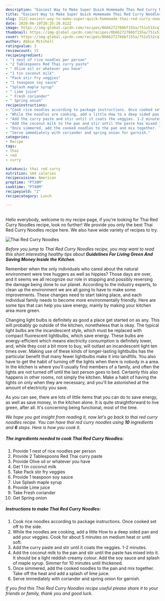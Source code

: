 ```yaml
---
description: "Easiest Way to Make Super Quick Homemade Thai Red Curry Noodles"
title: "Easiest Way to Make Super Quick Homemade Thai Red Curry Noodles"
slug: 2122-easiest-way-to-make-super-quick-homemade-thai-red-curry-noodles
date: 2020-06-10T20:35:28.812Z
image: https://img-global.cpcdn.com/recipes/0b66272766bf155a/751x532cq70/thai-red-curry-noodles-recipe-main-photo.jpg
thumbnail: https://img-global.cpcdn.com/recipes/0b66272766bf155a/751x532cq70/thai-red-curry-noodles-recipe-main-photo.jpg
cover: https://img-global.cpcdn.com/recipes/0b66272766bf155a/751x532cq70/thai-red-curry-noodles-recipe-main-photo.jpg
author: Abbie Mitchell
ratingvalue: 3
reviewcount: 15
recipeingredient:
- "1 nest of rice noodles per person"
- "2 Tablespoons Red Thai curry paste"
- " Olive oil or whatever you have"
- "1 tin coconut milk"
- "Pack stir fry veggies"
- "1 teaspoon soy sauce"
- "Splash maple syrup"
- " Lime juice"
- " Fresh coriander"
- " Spring onion"
recipeinstructions:
- "Cook rice noodles according to package instructions. Once cooked set off to the side."
- "While the noodles are cooking, add a little How to a deep sided pan and add your veggies. Cook for about 5 minutes on medium heat or until soft."
- "Add the curry paste and stir until it coats the veggies. 1-2 minutes."
- "Add the coconut milk to the pan and stir until the paste has mixed into it. It should be a light reddish creamy colour. Add the soy sauce and splash of maple syrup. Simmer for 10 minutes until thickened."
- "Once simmered, add the cooked noodles to the pan and mix together. Take off the heat and add a splash of lime juice."
- "Serve immediately with coriander and spring onion for garnish."
categories:
- Recipe
tags:
- thai
- red
- curry

katakunci: thai red curry 
nutrition: 104 calories
recipecuisine: American
preptime: "PT30M"
cooktime: "PT40M"
recipeyield: "2"
recipecategory: Lunch

---
```

<br>
Hello everybody, welcome to my recipe page, if you're looking for Thai Red Curry Noodles recipe, look no further! We provide you only the best Thai Red Curry Noodles recipe here. We also have wide variety of recipes to try.
<br>


![Thai Red Curry Noodles](https://img-global.cpcdn.com/recipes/0b66272766bf155a/751x532cq70/thai-red-curry-noodles-recipe-main-photo.jpg)

<i>Before you jump to Thai Red Curry Noodles recipe, you may want to read this short interesting healthy tips about 
<strong>Guidelines For Living Green And Saving Money Inside the Kitchen</strong>.</i>
</br>

Remember when the only individuals who cared about the natural environment were tree huggers as well as hippies? Those days are over, and it seems we all recognize our role in stopping and possibly reversing the damage being done to our planet. According to the industry experts, to clean up the environment we are all going to have to make some improvements. These changes need to start taking place, and each individual family needs to become more environmentally friendly. Here are some tips that can help you save energy, mainly by making your kitchen area more green.

Changing light bulbs is definitely as good a place get started on as any. This will probably go outside of the kitchen, nonetheless that is okay. The typical light bulbs are the incandescent style, which must be replaced with compact fluorescent lightbulbs, which save energy. These bulbs are energy-efficient which means electricity consumption is definitely lower, and, while they cost a bit more to buy, will outlast an incandescent light ten times over. Making use of these kinds of longer-lasting lightbulbs has the particular benefit that many fewer lightbulbs make it into landfills. You also have to get the habit of turning off the lights when there is nobody in a area. In the kitchen is where you'll usually find members of a family, and often the lights are not turned off until the last person goes to bed. Certainly this also happens in other rooms, not simply the kitchen. Make a habit of having the lights on only when they are necessary, and you'll be astonished at the amount of electricity you save.

As you can see, there are lots of little items that you can do to save energy, as well as save money, in the kitchen alone. It is quite straightforward to live green, after all. It's concerning being functional, most of the time.


<i>We hope you got insight from reading it, now let's go back to thai red curry noodles recipe. You can have thai red curry noodles using <strong>10</strong> ingredients and <strong>6</strong> steps. Here is how you cook it.
</i>

##### The ingredients needed to cook Thai Red Curry Noodles:

1. Provide 1 nest of rice noodles per person
1. Provide 2 Tablespoons Red Thai curry paste
1. Provide  Olive oil or whatever you have
1. Get 1 tin coconut milk
1. Take Pack stir fry veggies
1. Provide 1 teaspoon soy sauce
1. Use Splash maple syrup
1. Provide  Lime juice
1. Take  Fresh coriander
1. Get  Spring onion


##### Instructions to make Thai Red Curry Noodles:

1. Cook rice noodles according to package instructions. Once cooked set off to the side.
1. While the noodles are cooking, add a little How to a deep sided pan and add your veggies. Cook for about 5 minutes on medium heat or until soft.
1. Add the curry paste and stir until it coats the veggies. 1-2 minutes.
1. Add the coconut milk to the pan and stir until the paste has mixed into it. It should be a light reddish creamy colour. Add the soy sauce and splash of maple syrup. Simmer for 10 minutes until thickened.
1. Once simmered, add the cooked noodles to the pan and mix together. Take off the heat and add a splash of lime juice.
1. Serve immediately with coriander and spring onion for garnish.


<i>If you find this Thai Red Curry Noodles recipe useful please share it to your friends or family, thank you and good luck.</i>

